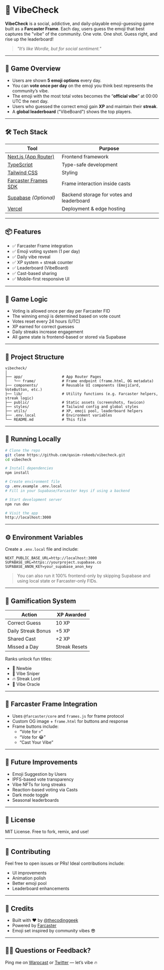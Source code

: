 
# 🎯 VibeCheck

**VibeCheck** is a social, addictive, and daily-playable emoji-guessing game built as a **Farcaster Frame**. Each day, users guess the emoji that best captures the "vibe" of the community. One vote. One shot. Guess right, and rise up the leaderboard!

> _"It’s like Wordle, but for social sentiment."_


---

## 🧠 Game Overview

- Users are shown **5 emoji options** every day.
- You can **vote once per day** on the emoji you think best represents the community’s vibe.
- The emoji with the most total votes becomes the “**official vibe**” at 00:00 UTC the next day.
- Users who guessed the correct emoji gain **XP** and maintain their **streak**.
- A **global leaderboard** ("VibeBoard") shows the top players.

---



## 🛠️ Tech Stack

| Tool | Purpose |
|------|---------|
| [Next.js (App Router)](https://nextjs.org/) | Frontend framework |
| [TypeScript](https://www.typescriptlang.org/) | Type-safe development |
| [Tailwind CSS](https://tailwindcss.com/) | Styling |
| [Farcaster Frames SDK](https://docs.farcaster.xyz/) | Frame interaction inside casts |
| [Supabase](https://supabase.com/) *(Optional)* | Backend storage for votes and leaderboard |
| [Vercel](https://vercel.com/) | Deployment & edge hosting |

---

## 📦 Features

- ✅ Farcaster Frame integration
- ✅ Emoji voting system (1 per day)
- ✅ Daily vibe reveal
- ✅ XP system + streak counter
- ✅ Leaderboard (VibeBoard)
- ✅ Cast-based sharing
- ✅ Mobile-first responsive UI

---

## 🧩 Game Logic

- Voting is allowed once per day per Farcaster FID
- The winning emoji is determined based on vote count
- Votes reset every 24 hours (UTC)
- XP earned for correct guesses
- Daily streaks increase engagement
- All game state is frontend-based or stored via Supabase

---

## 📂 Project Structure

```
vibecheck/
│
├── app/                  # App Router Pages
│   └── frame/            # Frame endpoint (frame.html, OG metadata)
├── components/           # Reusable UI components (EmojiCard, VoteButton, etc.)
├── lib/                  # Utility functions (e.g. Farcaster helpers, streak logic)
├── public/               # Static assets (screenshots, favicon)
├── styles/               # Tailwind config and global styles
├── utils/                # XP, emoji pool, leaderboard helpers
├── .env.local            # Environment variables
└── README.md             # This file
```

---

## 🧪 Running Locally

```bash
# Clone the repo
git clone https://github.com/qasim-rokeeb/vibecheck.git
cd vibecheck

# Install dependencies
npm install

# Create environment file
cp .env.example .env.local
# Fill in your Supabase/Farcaster keys if using a backend

# Start development server
npm run dev

# Visit the app
http://localhost:3000
```

---

## ⚙️ Environment Variables

Create a `.env.local` file and include:

```env
NEXT_PUBLIC_BASE_URL=http://localhost:3000
SUPABASE_URL=https://yourproject.supabase.co
SUPABASE_ANON_KEY=your_supabase_anon_key
```

> You can also run it 100% frontend-only by skipping Supabase and using local state or Farcaster-only FIDs.

---

## 🧠 Gamification System

| Action             | XP Awarded |
|--------------------|------------|
| Correct Guess      | 10 XP      |
| Daily Streak Bonus | +5 XP      |
| Shared Cast        | +2 XP      |
| Missed a Day       | Streak Resets |

Ranks unlock fun titles:
- 🌱 Newbie
- 🎯 Vibe Sniper
- 🔥 Streak Lord
- 🧠 Vibe Oracle

---

## 🧩 Farcaster Frame Integration

- Uses `@farcaster/core` and `frames.js` for frame protocol
- Custom OG image + `frame.html` for buttons and response
- Frame buttons include:
  - “Vote for 💀”
  - “Vote for 😂”
  - “Cast Your Vibe”

---

## 🧠 Future Improvements

- Emoji Suggestion by Users
- IPFS-based vote transparency
- Vibe NFTs for long streaks
- Reaction-based voting via Casts
- Dark mode toggle
- Seasonal leaderboards

---

## 📜 License

MIT License. Free to fork, remix, and use!

---

## 🤝 Contributing

Feel free to open issues or PRs! Ideal contributions include:
- UI improvements
- Animation polish
- Better emoji pool
- Leaderboard enhancements

---

## 🧵 Credits

- Built with ❤️ by [@thecodinggeek](https://warpcast.com/thecodinggeek)
- Powered by [Farcaster](https://www.farcaster.xyz/)
- Emoji set inspired by community vibes 😎
---

## 🙋‍♂️ Questions or Feedback?

Ping me on [Warpcast](https://warpcast.com/) or [Twitter](https://twitter.com/) — let’s vibe 🔥

```
